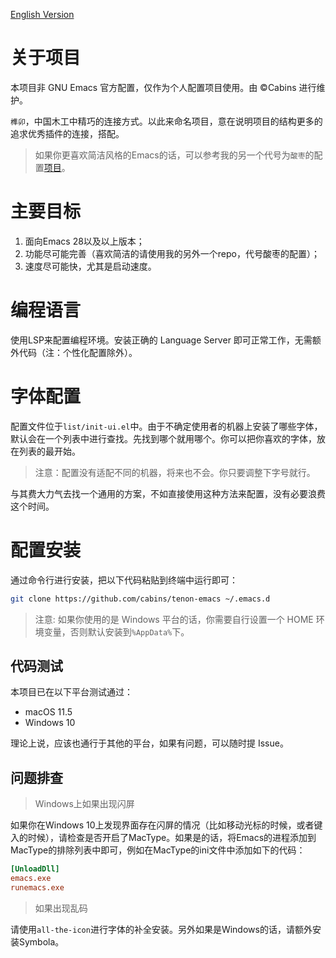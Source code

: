 [English Version](./README.en-US.md)

# 关于项目

本项目非 GNU Emacs 官方配置，仅作为个人配置项目使用。由 ©Cabins 进行维护。

`榫卯`，中国木工中精巧的连接方式。以此来命名项目，意在说明项目的结构更多的追求优秀插件的连接，搭配。

> 如果你更喜欢简洁风格的Emacs的话，可以参考我的另一个代号为`酸枣`的配置[项目](https://github.com/cabins/.emacs.d)。

# 主要目标

1. 面向Emacs 28以及以上版本；
2. 功能尽可能完善（喜欢简洁的请使用我的另外一个repo，代号酸枣的配置）；
3. 速度尽可能快，尤其是启动速度。

# 编程语言

使用LSP来配置编程环境。安装正确的 Language Server 即可正常工作，无需额外代码（注：个性化配置除外）。

# 字体配置

配置文件位于`list/init-ui.el`中。由于不确定使用者的机器上安装了哪些字体，默认会在一个列表中进行查找。先找到哪个就用哪个。你可以把你喜欢的字体，放在列表的最开始。

> 注意：配置没有适配不同的机器，将来也不会。你只要调整下字号就行。

与其费大力气去找一个通用的方案，不如直接使用这种方法来配置，没有必要浪费这个时间。

# 配置安装

通过命令行进行安装，把以下代码粘贴到终端中运行即可：

```bash
git clone https://github.com/cabins/tenon-emacs ~/.emacs.d
```

> 注意: 如果你使用的是 Windows 平台的话，你需要自行设置一个 HOME 环境变量，否则默认安装到`%AppData%`下。

## 代码测试

本项目已在以下平台测试通过：

- macOS 11.5
- Windows 10

理论上说，应该也通行于其他的平台，如果有问题，可以随时提 Issue。

## 问题排查

> Windows上如果出现闪屏

如果你在Windows 10上发现界面存在闪屏的情况（比如移动光标的时候，或者键入的时候），请检查是否开启了MacType。如果是的话，将Emacs的进程添加到MacType的排除列表中即可，例如在MacType的ini文件中添加如下的代码：

```ini
[UnloadDll]
emacs.exe
runemacs.exe
```

> 如果出现乱码

请使用`all-the-icon`进行字体的补全安装。另外如果是Windows的话，请额外安装Symbola。
